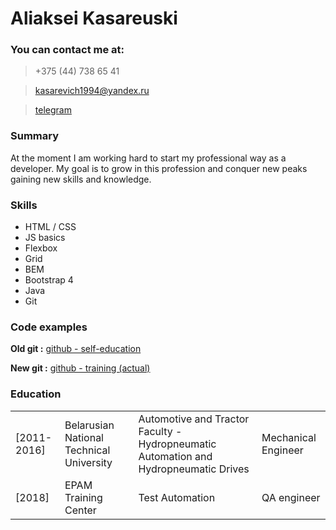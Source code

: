 # Aliaksei Kasareuski
### You can contact me at:

> +375 (44) 738 65 41

> kasarevich1994@yandex.ru

> [telegram](https://t.me/kasarevich)
### Summary

At the moment I am working hard to start my professional way as a developer. My goal is to grow in this profession and conquer new peaks gaining new skills and knowledge.

### Skills

*   HTML / CSS
*   JS basics
*   Flexbox
*   Grid
*   BEM
*   Bootstrap 4
*   Java
*   Git

### Code examples
 **Old git  :**  [github - self-education](https://github.com/kasarevich/)
 
 **New git :**  [github - training (actual)](https://github.com/alexkosarevski/)

### Education

|           |                                        |                                                                                        |                    |
|-----------|----------------------------------------|----------------------------------------------------------------------------------------|--------------------|
|[2011-2016]|Belarusian National Technical University| Automotive and Tractor Faculty - Hydropneumatic Automation and Hydropneumatic Drives   | Mechanical Engineer|
|[2018]     |EPAM Training Center                    |Test Automation                                                                         | QA engineer        |